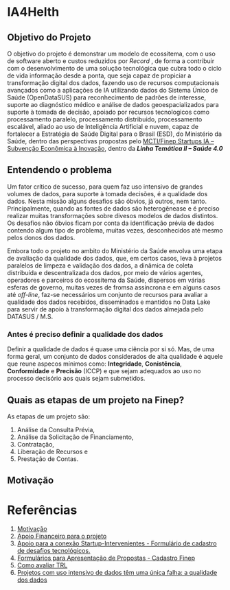 # IA4Helth
## Objetivo do Projeto
O objetivo do projeto é demonstrar um modelo de ecossitema, com o uso de software aberto e custos reduzidos por _Record_ , de forma a contribuir com o desenvolvimento de uma solução tecnológica que cubra todo o ciclo de vida informação desde a ponta, que seja capaz de propiciar a transformação digital dos dados, fazendo uso de recursos computacionais avançados como a aplicações de IA utilizando dados do Sistema Único de Saúde (OpenDataSUS) para reconhecimento de padrões de interesse, suporte ao diagnóstico médico e análise de dados geoespacializados para suporte à tomada de decisão, apoiado por recursos tecnologicos como processamento paralelo, processamento distribuido, processamento escalável, aliado ao uso de Inteligência Artificial e nuvem, capaz de fortalecer a Estratégia de Saúde Digital para o Brasil (ESD), do Ministério da Saúde, dentro das perspectivas propostas pelo [MCTI/Finep Startups IA – Subvenção Econômica à Inovação](http://www.finep.gov.br/chamadas-publicas/chamadapublica/676), dentro da _**Linha Temática II – Saúde 4.0**_

## Entendendo o problema
Um fator crítico de sucesso, para quem faz uso intensivo de grandes volumes de dados, para suporte à tomada decisões, é a qualidade dos dados. Nesta missão alguns desafios são óbvios, já outros, nem tanto. Principalmente, quando as fontes de dados são heterogênease e é preciso realizar muitas transformações sobre divesos modelos de dados distintos. Os desafios não óbvios ficam por conta da identificação prévia de dados contendo algum tipo de problema, muitas vezes, desconhecidos até mesmo pelos donos dos dados.

Embora todo o projeto no ambito do Ministério da Saúde envolva uma etapa de avaliação da qualidade dos dados, que, em certos casos, leva à projetos paralelos de limpeza e validação dos dados, a dinâmica de coleta distribuída e descentralizada dos dados, por meio de vários agentes, operadores e parceiros do ecossitema da Saúde, dispersos em várias esferas de governo, muitas vezes de fromsa assíncrona e em alguns casos até _off-line_, faz-se necessários um conjunto de recursos para avaliar a qualidade dos dados recebidos, disseminados e mantidos no Data Lake para servir de apoio à transformação digital dos dados almejada pelo DATASUS / M.S.

### Antes é preciso definir a qualidade dos dados
Definir a qualidade de dados é quase uma ciência por si só. Mas, de uma forma geral, um conjunto de dados considerados de alta qualidade é aquele que reune aspecos mínimos como: **Integridade**, **Conistência**, **Conformidade** e **Precisão** (ICCP) e que sejam adequados ao uso no processo decisório aos quais sejam submetidos. 

## Quais as etapas de um projeto na Finep?
As etapas de um projeto são: 
1. Análise da Consulta Prévia, 
2. Análise da Solicitação de Financiamento, 
3. Contratação, 
4. Liberação de Recursos e 
5. Prestação de Contas.

## Motivação


# Referências
1.  [Motivação](https://datasus.saude.gov.br/equipe-do-datasus-participa-de-hackathon-para-inovacao-de-dados/)
2. [Apoio Financeiro para o
    projeto](http://www.finep.gov.br/chamadas-publicas/chamadapublica/676)
3. [Apoio para a conexão Startup-Intervenientes - Formulário de
    cadastro de desafios
    tecnológicos.](https://docs.google.com/forms/d/e/1FAIpQLSfob1f5s7JJscPSW68NBkneDeShu0VHHSmM8NjlcUsJap37kQ/viewform)
4. [Formulários para Apresentação de Propostas - Cadastro Finep](https://forms.finep.gov.br/forms/externo/)
5. [Como avaliar TRL](https://biotechtown.com/blog/trl/)
6. [Projetos com uso intensivo de dados têm uma única falha: a qualidade dos dados](https://rockcontent.com/br/blog/qualidade-de-dados/)
